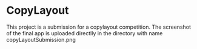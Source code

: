 # CopyLayout

This project is a submission for a copylayout competition. The screenshot of the final app is uploaded directlly in the directory with name copyLayoutSubmission.png
